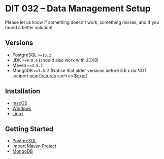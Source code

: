 # DIT 032 – Data Management Setup

Please let us know if something doesn't work, something misses, and if you found a better solution!

## Versions

* PostgreSQL `>=10.2`
* JDK `>=9.0.4` (should also work with JDK8)
* Maven `>=3.5.2`
* MongoDB `>=3.6.2` (Notice that older versions before 3.6.x do NOT support [new features](https://docs.mongodb.com/master/release-notes/3.6/) such as [$expr](https://docs.mongodb.com/master/reference/operator/query/expr/#op._S_expr))

## Installation

* [macOS](macOS.md)
* [Windows](Windows.md)
* [Linux](Linux.md)

## Getting Started

* [PostgreSQL](PostgreSQL.md)
* [Import Maven Project](Maven.md)
* [MongoDB](MongoDB.md)

